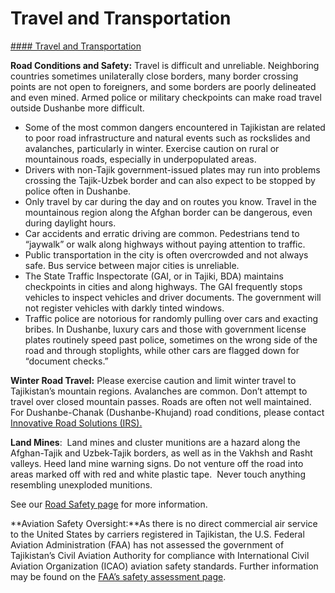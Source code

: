 # Travel and Transportation

[#### Travel and Transportation](javascript:void(0); "Travel and Transportation")

**Road Conditions and Safety:** Travel is difficult and unreliable. Neighboring countries sometimes unilaterally close borders, many border crossing points are not open to foreigners, and some borders are poorly delineated and even mined. Armed police or military checkpoints can make road travel outside Dushanbe more difficult.

* Some of the most common dangers encountered in Tajikistan are related to poor road infrastructure and natural events such as rockslides and avalanches, particularly in winter. Exercise caution on rural or mountainous roads, especially in underpopulated areas.
* Drivers with non-Tajik government-issued plates may run into problems crossing the Tajik-Uzbek border and can also expect to be stopped by police often in Dushanbe.
* Only travel by car during the day and on routes you know. Travel in the mountainous region along the Afghan border can be dangerous, even during daylight hours.
* Car accidents and erratic driving are common. Pedestrians tend to “jaywalk” or walk along highways without paying attention to traffic.
* Public transportation in the city is often overcrowded and not always safe. Bus service between major cities is unreliable.
* The State Traffic Inspectorate (GAI, or in Tajiki, BDA) maintains checkpoints in cities and along highways. The GAI frequently stops vehicles to inspect vehicles and driver documents. The government will not register vehicles with darkly tinted windows.
* Traffic police are notorious for randomly pulling over cars and exacting bribes. In Dushanbe, luxury cars and those with government license plates routinely speed past police, sometimes on the wrong side of the road and through stoplights, while other cars are flagged down for “document checks.”

**Winter Road Travel:** Please exercise caution and limit winter travel to Tajikistan’s mountain regions. Avalanches are common. Don’t attempt to travel over closed mountain passes. Roads are often not well maintained. For Dushanbe-Chanak (Dushanbe-Khujand) road conditions, please contact [Innovative Road Solutions (IRS).](http://irs.tj/)

**Land Mines**:  Land mines and cluster munitions are a hazard along the Afghan-Tajik and Uzbek-Tajik borders, as well as in the Vakhsh and Rasht valleys. Heed land mine warning signs. Do not venture off the road into areas marked off with red and white plastic tape.  Never touch anything resembling unexploded munitions.

See our [Road Safety page](https://travel.state.gov/content/travel/en/international-travel/before-you-go/driving-and-road-safety.html) for more information.

**Aviation Safety Oversight:**As there is no direct commercial air service to the United States by carriers registered in Tajikistan, the U.S. Federal Aviation Administration (FAA) has not assessed the government of Tajikistan’s Civil Aviation Authority for compliance with International Civil Aviation Organization (ICAO) aviation safety standards. Further information may be found on the [FAA’s safety assessment page](https://www.faa.gov/about/initiatives/iasa).